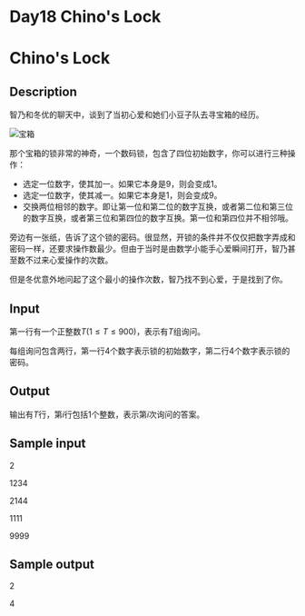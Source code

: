 # Day18 Chino's Lock

# Chino's Lock
## Description

智乃和冬优的聊天中，谈到了当初心爱和她们小豆子队去寻宝箱的经历。

![宝箱](https://s1.ax1x.com/2020/03/16/8YRFGd.png)

那个宝箱的锁非常的神奇，一个数码锁，包含了四位初始数字，你可以进行三种操作：

* 选定一位数字，使其加一。如果它本身是9，则会变成1。
* 选定一位数字，使其减一。如果它本身是1，则会变成9。
* 交换两位相邻的数字。即让第一位和第二位的数字互换，或者第二位和第三位的数字互换，或者第三位和第四位的数字互换。第一位和第四位并不相邻哦。

旁边有一张纸，告诉了这个锁的密码。很显然，开锁的条件并不仅仅把数字弄成和密码一样，还要求操作数最少。但由于当时是由数学小能手心爱瞬间打开，智乃甚至数不过来心爱操作的次数。

但是冬优意外地问起了这个最小的操作次数，智乃找不到心爱，于是找到了你。

## Input

第一行有一个正整数$T(1\leq T \leq 900)$，表示有$T$组询问。

每组询问包含两行，第一行$4$个数字表示锁的初始数字，第二行$4$个数字表示锁的密码。

## Output

输出有$T$行，第$i$行包括$1$个整数，表示第$i$次询问的答案。

## Sample input

2

1234

2144

1111

9999

## Sample output

2

4